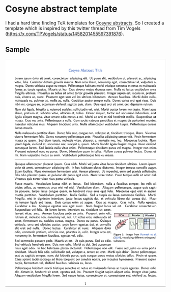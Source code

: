 
# Cosyne abstract template

I had a hard time finding TeX templates for [Cosyne abstracts](https://www.cosyne.org/abstracts-submission). So I created a template which is inspired by this twitter thread from Tim Vogels (https://x.com/TPVogels/status/1458201455597391876).

## Sample

![imgs/screenshot.png](imgs/screenshot.png)

